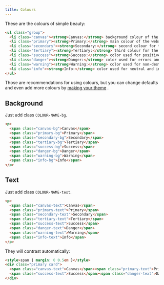 ```yaml
---
title: Colours
---
```


These are the colours of simple beauty:

```html
<ul class="group">
  <li class="canvas"><strong>Canvas:</strong> background colour of the site and some components.</li>
  <li class="primary"><strong>Primary:</strong> main colour of the website, for buttons, navbar, components, links, and forms by default.</li>
  <li class="secondary"><strong>Secondary:</strong> second colour for the site.</li>
  <li class="tertiary"><strong>Tertiary:</strong> third colour for the site.</li>
  <li class="success"><strong>Success:</strong> color used for positive or successful actions and information.</li>
  <li class="danger"><strong>Danger:</strong> color used for errors and dangerous actions.</li>
  <li class="warning"><strong>Warning:</strong> color used for non-destructive warning messages.</li>
  <li class="info"><strong>Info:</strong> color used for neutral and informative content.</li>
</ul>
```

Those are recommendations for using colours, but you can change defaults and even add more colours by [making your theme](/docs/theme.html) .

## Background

Just add class `COLOUR-NAME-bg`.

```html
<p>
  <span class="canvas-bg">Canvas</span>
  <span class="primary-bg">Primary</span>
  <span class="secondary-bg">Secondary</span>
  <span class="tertiary-bg">Tertiary</span>
  <span class="success-bg">Success</span>
  <span class="danger-bg">Danger</span>
  <span class="warning-bg">Warning</span>
  <span class="info-bg">Info</span>
</p>
```

## Text

Just add class `COLOUR-NAME-text`.

```html
<p>
  <span class="canvas-text">Canvas</span>
  <span class="primary-text">Primary</span>
  <span class="secondary-text">Secondary</span>
  <span class="tertiary-text">Tertiary</span>
  <span class="success-text">Success</span>
  <span class="danger-text">Danger</span>
  <span class="warning-text">Warning</span>
  <span class="info-text">Info</span>
</p>
```
They will contrast automatically:

```html
<style>span { margin: 0 0.5em }</style>
<div class="primary card">
  <span class="canvas-text">Canvas</span><span class="primary-text">Primary</span><span class="secondary-text">Secondary</span><span class="tertiary-text">Tertiary</span>
  <span class="success-text">Success</span><span class="danger-text">Danger</span><span class="warning-text">Warning</span><span class="info-text">Info</span>
</div>
```
